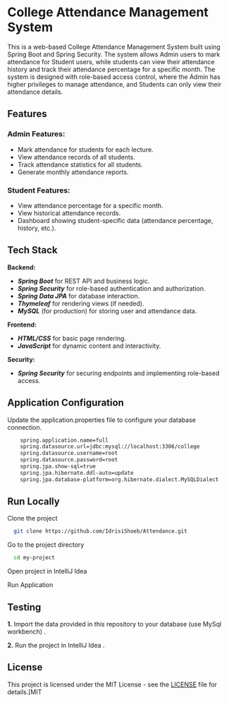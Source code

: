 
# College Attendance Management System
This is a web-based College Attendance Management System built using Spring Boot and Spring Security. The system allows Admin users to mark attendance for Student users, while students can view their attendance history and track their attendance percentage for a specific month. The system is designed with role-based access control, where the Admin has higher privileges to manage attendance, and Students can only view their attendance details.

## Features

### Admin Features:
- Mark attendance for students for each lecture.
- View attendance records of all students.
- Track attendance statistics for all students.
- Generate monthly attendance reports.
### Student Features:
- View attendance percentage for a specific month.
- View historical attendance records.
- Dashboard showing student-specific data (attendance percentage, history, etc.).


## Tech Stack

**Backend:** 
- ***Spring Boot*** for REST API and business logic.
- ***Spring Security*** for role-based authentication and authorization.
- ***Spring Data JPA*** for database interaction.
- ***Thymeleaf*** for rendering views (if needed).
- ***MySQL*** (for production) for storing user and attendance data.

**Frontend:** 
- ***HTML/CSS*** for basic page rendering.
- ***JavaScript*** for dynamic content and interactivity.

**Security:** 
- ***Spring Security*** for securing endpoints and implementing role-based access.
## Application Configuration

Update the application.properties file to configure your database connection.

```bash
    spring.application.name=full
    spring.datasource.url=jdbc:mysql://localhost:3306/college
    spring.datasource.username=root
    spring.datasource.password=root
    spring.jpa.show-sql=true
    spring.jpa.hibernate.ddl-auto=update
    spring.jpa.database-platform=org.hibernate.dialect.MySQLDialect
```
## Run Locally

Clone the project

```bash
  git clone https://github.com/IdrisiShoeb/Attendance.git
```

Go to the project directory

```bash
  cd my-project
```

Open project in IntelliJ Idea

Run Application


## Testing

**1.** Import the data provided in this repository to your database (use MySql workbench) .

**2.** Run the project in IntelliJ Idea .


## License

This project is licensed under the MIT License - see the [LICENSE](https://choosealicense.com/licenses/mit/) file for details.[MIT

